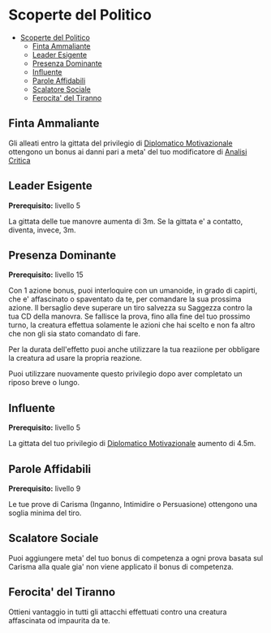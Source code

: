 # Scoperte del Politico

- [Scoperte del Politico](#scoperte-del-politico)
  - [Finta Ammaliante](#finta-ammaliante)
  - [Leader Esigente](#leader-esigente)
  - [Presenza Dominante](#presenza-dominante)
  - [Influente](#influente)
  - [Parole Affidabili](#parole-affidabili)
  - [Scalatore Sociale](#scalatore-sociale)
  - [Ferocita' del Tiranno](#ferocita-del-tiranno)

## Finta Ammaliante

Gli alleati entro la gittata del privilegio di [Diplomatico Motivazionale](./Ricerche%20Accademiche.md#diplomatico-motivazionale) ottengono un bonus ai danni pari a meta' del tuo modificatore di [Analisi Critica](./Studioso.md#analisi-critica)

## Leader Esigente

**Prerequisito:** livello 5

La gittata delle tue manovre aumenta di 3m. Se la gittata e' a contatto, diventa, invece, 3m.

## Presenza Dominante

**Prerequisito:** livello 15

Con 1 azione bonus, puoi interloquire con un umanoide, in grado di capirti, che e' affascinato o spaventato da te, per comandare la sua prossima azione. Il bersaglio deve superare un tiro salvezza su Saggezza contro la tua CD della manovra. Se fallisce la prova, fino alla fine del tuo prossimo turno, la creatura effettua solamente le azioni che hai scelto e non fa altro che non gli sia stato comandato di fare.

Per la durata dell'effetto puoi anche utilizzare la tua reaziione per obbligare la creatura ad usare la propria reazione.

Puoi utilizzare nuovamente questo privilegio dopo aver completato un riposo breve o lungo.

## Influente

**Prerequisito:** livello 5

La gittata del tuo privilegio di [Diplomatico Motivazionale](./Ricerche%20Accademiche.md#diplomatico-motivazionale) aumento di 4.5m.

## Parole Affidabili

**Prerequisito:** livello 9

Le tue prove di Carisma (Inganno, Intimidire o Persuasione) ottengono una soglia minima del tiro.

## Scalatore Sociale

Puoi aggiungere meta' del tuo bonus di competenza a ogni prova basata sul Carisma alla quale gia' non viene applicato il bonus di competenza.

## Ferocita' del Tiranno

Ottieni vantaggio in tutti gli attacchi effettuati contro una creatura affascinata od impaurita da te.

